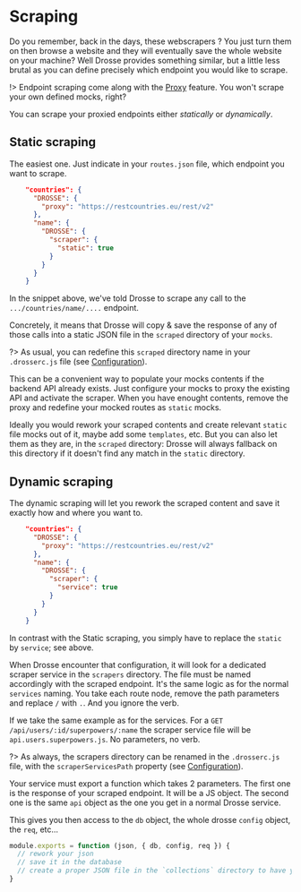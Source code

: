 # Scraping

Do you remember, back in the days, these webscrapers ? You just turn them on then browse a website and they will eventually save the whole website on your machine? Well Drosse provides something similar, but a little less brutal as you can define precisely which endpoint you would like to scrape.

!> Endpoint scraping come along with the [Proxy](customize-response.md#proxy) feature. You won't scrape your own defined mocks, right?

You can scrape your proxied endpoints either _statically_ or _dynamically_.

## Static scraping
The easiest one. Just indicate in your `routes.json` file, which endpoint you want to scrape.

```json
    "countries": {
      "DROSSE": {
        "proxy": "https://restcountries.eu/rest/v2"
      },
      "name": {
        "DROSSE": {
          "scraper": {
            "static": true
          }
        }
      }
    }
```
In the snippet above, we've told Drosse to scrape any call to the `.../countries/name/....` endpoint.

Concretely, it means that Drosse will copy & save the response of any of those calls into a static JSON file in the `scraped` directory of your `mocks`.

?> As usual, you can redefine this `scraped` directory name in your `.drosserc.js` file (see [Configuration](configuration.md)).

This can be a convenient way to populate your mocks contents if the backend API already exists. Just configure your mocks to proxy the existing API and activate the scraper. When you have enought contents, remove the proxy and redefine your mocked routes as `static` mocks.

Ideally you would rework your scraped contents and create relevant `static` file mocks out of it, maybe add some `templates`, etc. But you can also let them as they are, in the `scraped` directory: Drosse will always fallback on this directory if it doesn't find any match in the `static` directory.

## Dynamic scraping
The dynamic scraping will let you rework the scraped content and save it exactly how and where you want to.

```json
    "countries": {
      "DROSSE": {
        "proxy": "https://restcountries.eu/rest/v2"
      },
      "name": {
        "DROSSE": {
          "scraper": {
            "service": true
          }
        }
      }
    }
```

In contrast with the Static scraping, you simply have to replace the `static` by `service`; see above.

When Drosse encounter that configuration, it will look for a dedicated scraper service in the `scrapers` directory. The file must be named accordingly with the scraped endpoint. It's the same logic as for the normal `services` naming. You take each route node, remove the path parameters and replace `/` with `.`. And you ignore the verb.

If we take the same example as for the services. For a `GET /api/users/:id/superpowers/:name` the scraper service file will be `api.users.superpowers.js`. No parameters, no verb.


?> As always, the scrapers directory can be renamed in the `.drosserc.js` file, with the `scraperServicesPath` property (see [Configuration](configuration.md)).

Your service must export a function which takes 2 parameters. The first one is the response of your scraped endpoint. It will be a JS object. The second one is the same `api` object as the one you get in a normal Drosse service.

This gives you then access to the `db` object, the whole drosse `config` object, the `req`, etc...

```js
module.exports = function (json, { db, config, req }) {
  // rework your json
  // save it in the database
  // create a proper JSON file in the `collections` directory to have your scraped content automatically reloaded in your DB even if you delete your db file.
}
```